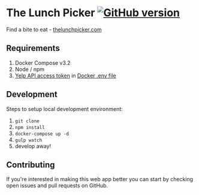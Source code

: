 # The Lunch Picker [![GitHub version](https://badge.fury.io/gh/boennemann%2Fbadges.svg)](http://badge.fury.io/gh/boennemann%2Fbadges)


Find a bite to eat - [thelunchpicker.com](https://thelunchpicker.com)

## Requirements

1. Docker Compose v3.2
1. Node / npm
1. [Yelp API access token](https://www.yelp.com/developers/documentation/v3/authentication) in [Docker .env file](https://docs.docker.com/compose/environment-variables/#the-env-file)

## Development

Steps to setup local development environment:
1. `git clone`
1. `npm install`
1. `docker-compose up -d`
1. `gulp watch`
1. develop away!

## Contributing

If you're interested in making this web app better you can start by checking open issues and pull requests on GitHub. 

